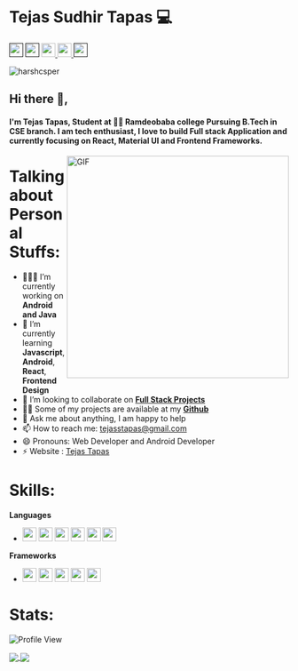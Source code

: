 # Tejas Sudhir Tapas 💻
<p>
<a href=""><img src="https://aleen42.github.io/badges/src/twitter.svg" height=25></a> 
<a href=""><img src="https://aleen42.github.io/badges/src/medium.svg" height=25></a> 
<a href="https://www.linkedin.com/in/tejas-tapas-971847171/"><img src="https://img.shields.io/badge/linkedin-%230077B5.svg?&style=for-the-badge&logo=linkedin&logoColor=white" height=25>
<a href="https://www.instagram.com/tapastejas/"><img src="https://img.shields.io/badge/instagram-%23E4405F.svg?&style=for-the-badge&logo=instagram&logoColor=white" height=25>
<a href=""><img src="https://aleen42.github.io/badges/src/stackoverflow.svg" height=25>
 </a> 
</p>
 
<p align="left"> <img src="https://komarev.com/ghpvc/?username=Tejas1510" alt="harshcsper" /> </p> 
  
## Hi there 👋,           
#### I'm Tejas Tapas, Student at 👨‍💻 Ramdeobaba college Pursuing B.Tech in CSE branch.  I am tech enthusiast, I love to build Full stack Application and currently focusing on React, Material UI and Frontend Frameworks.  

<img align="right" alt="GIF" src="https://miro.medium.com/max/875/1*Urc28sbnORGOW5oyohQ06g.gif" width="400px" />  

# Talking about Personal Stuffs:

- 👨🏽‍💻 I’m currently working on **Android and Java**
- 🌱 I’m currently learning **Javascript**, **Android**, **React**, **Frontend Design**
- 👯 I’m looking to collaborate on <a href="https://github.com/Tejas1510/Awesome-Javascript-and-React-Project">**Full Stack Projects**</a>
- 👨‍💻 Some of my projects are available at my <a href="https://github.com/Tejas1510?tab=repositories">**Github**</a>
- 💬 Ask me about anything, I am happy to help
- 📫 How to reach me: tejasstapas@gmail.com
- 😄 Pronouns: Web Developer and Android Developer
- ⚡ Website : <a target="_blank" href="https://tejastapas.netlify.app/">Tejas Tapas</a>

# Skills:

**Languages**
 * <img src ="https://img.shields.io/badge/python-%233776AB.svg?&style=flat-square&logo=python&logoColor=white" height=25> <img src ="https://camo.githubusercontent.com/d423cf12cc9ec53976db472d8844305e3f324418/68747470733a2f2f696d672e736869656c64732e696f2f62616467652f2d4a6176615363726970742d626c61636b3f7374796c653d666c61742d737175617265266c6f676f3d6a617661736372697074" height=25> <img src ="https://img.shields.io/badge/c++%20-%2300599C.svg?&style=for-the-badge&logo=c%2B%2B&logoColor=white" height=25> <img src ="https://img.shields.io/badge/html5%20-%23E34F26.svg?&style=for-the-badge&logo=html5&logoColor=white" height=25> <img src ="https://img.shields.io/badge/css3%20-%231572B6.svg?&style=for-the-badge&logo=css3&logoColor=white" height=25> <img src ="https://img.shields.io/badge/java-%23ED8B00.svg?&style=for-the-badge&logo=java&logoColor=white" height=25> 
 
**Frameworks**
* <img src="https://img.shields.io/badge/Android-%234ea94b.svg?&style=for-the-badge&logo=Android&logoColor=white" height=25> <img src="https://camo.githubusercontent.com/6713ecbc89eb90c005464de60a106596475e1587/68747470733a2f2f696d672e736869656c64732e696f2f62616467652f646a616e676f2532302d2532333039324532302e7376673f267374796c653d666f722d7468652d6261646765266c6f676f3d646a616e676f266c6f676f436f6c6f723d7768697465" height=25> <img src="https://camo.githubusercontent.com/cd4f83dc0bba9fa02525d7a6b1993fd883b3d713/68747470733a2f2f696d672e736869656c64732e696f2f62616467652f666c61736b2532302d2532333030302e7376673f267374796c653d666f722d7468652d6261646765266c6f676f3d666c61736b266c6f676f436f6c6f723d7768697465" height=25> <img src="https://camo.githubusercontent.com/e3c72ff8c616617254d1b5303370700edfdb9942/68747470733a2f2f696d672e736869656c64732e696f2f62616467652f626f6f7473747261702532302d2532333536334437432e7376673f267374796c653d666f722d7468652d6261646765266c6f676f3d626f6f747374726170266c6f676f436f6c6f723d7768697465" height=25> <img src="https://camo.githubusercontent.com/6ce7b11ba5b6b3933921ffe85e01f993c54da51b/68747470733a2f2f696d672e736869656c64732e696f2f62616467652f73716c6974652d2532333037343035652e7376673f267374796c653d666f722d7468652d6261646765266c6f676f3d73716c697465266c6f676f436f6c6f723d7768697465" height=25>

 # Stats:
 
![Profile View](http://estruyf-github.azurewebsites.net/api/VisitorHit?user=Tejas1510&repo=github-visitors-badge&countColorcountColor&countColor=%237B1E7A)

<a href="https://Tejas1510.github.io">
  <img src="https://github-readme-stats.vercel.app/api?username=Tejas1510&count_private=true" align="center"/>
</a>
<a href="https://Tejas1510.github.io">
  <img src="https://github-readme-stats.vercel.app/api/top-langs/?username=Tejas1510&layout=compact" align="center"/>
</a>

